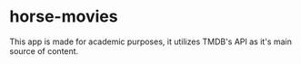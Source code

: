 # horse-movies

This app is made for academic purposes, it utilizes TMDB's API as it's main source of content.